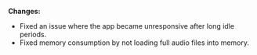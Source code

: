 **Changes:**
- Fixed an issue where the app became unresponsive after long idle periods.
- Fixed memory consumption by not loading full audio files into memory.
